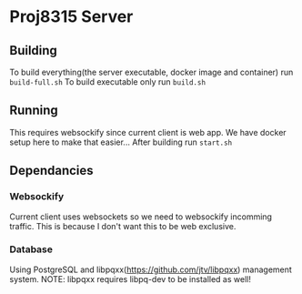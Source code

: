# Proj8315 Server

## Building
To build everything(the server executable, docker image and container) run `build-full.sh`
To build executable only run `build.sh`

## Running
This requires websockify since current client is web app.
We have docker setup here to make that easier...
After building run `start.sh`

## Dependancies

### Websockify
Current client uses websockets so we need to websockify incomming traffic.
This is because I don't want this to be web exclusive.

### Database
Using PostgreSQL and libpqxx(https://github.com/jtv/libpqxx) management system. NOTE: libpqxx requires libpq-dev to be installed as well!
